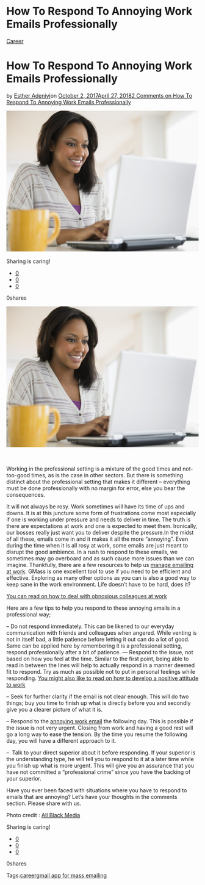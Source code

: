 # How To Respond To Annoying Work Emails Professionally

[Career](https://estheradeniyi.com/category/career/)
# How To Respond To Annoying Work Emails Professionally

by [Esther Adeniyi](https://estheradeniyi.com/author/esther-adeniyi/)on [October 2, 2017April 27, 2018](https://estheradeniyi.com/how-to-respond-to-annoying-work-emails/)[2 Comments on How To Respond To Annoying Work Emails Professionally](https://estheradeniyi.com/how-to-respond-to-annoying-work-emails/#comments)

![](images/o-AFRICAN-AMERICAN-WOMAN-ON-COMPUTER-facebook.jpg)

Sharing is caring!

- [0](https://www.facebook.com/sharer/sharer.php?u=https%3A%2F%2Festheradeniyi.com%2Fhow-to-respond-to-annoying-work-emails%2F&amp;t=How%20To%20Respond%20To%20Annoying%20Work%20Emails%20Professionally)
- [0](https://twitter.com/intent/tweet?text=How%20To%20Respond%20To%20Annoying%20Work%20Emails%20Professionally&amp;url=https%3A%2F%2Festheradeniyi.com%2Fhow-to-respond-to-annoying-work-emails%2F)
- [0](#)

0shares

[![Responding to work emails](images/o-AFRICAN-AMERICAN-WOMAN-ON-COMPUTER-facebook-1024x750.jpg)](images/o-AFRICAN-AMERICAN-WOMAN-ON-COMPUTER-facebook-1024x750.jpg)

&#xA0;

Working in the professional setting is a mixture of the good
 times and not-too-good times, as is the case in other sectors. But there is
 something distinct about the professional setting that makes it different &#x2013;
 everything must be done professionally with no margin for error, else you bear
 the consequences.

It will not always be rosy. Work sometimes will have its
 time of ups and downs. It is at this juncture some form of frustrations come
 most especially if one is working under pressure and needs to deliver in time.
 The truth is there are expectations at work and one is expected to meet them.
 Ironically, our bosses really just want you to deliver despite the pressure.In the midst of all these, emails come in and it makes it all the more &#x201C;annoying&#x201D;. Even during the time when it is all rosy at work, some emails are just meant to disrupt the good ambience. In a rush to respond to these emails, we sometimes may go overboard and as such cause more issues than we can imagine.
Thankfully, there are a few resources to help us [manage emailing at work](http://www.gmass.co/). GMass is one excellent tool to use if you need to be efficient and effective. Exploring as many other options as you can is also a good way to keep sane in the work environment. Life doesn&#x2019;t have to be hard, does it?

[You can read on how to deal with obnoxious colleagues at work](https://www.estheradeniyi.com/how-to-deal-with-obnoxious-colleagues)

Here are a few tips to help you respond to these annoying emails in a professional way;

 &#x2013; Do not respond immediately. This can be likened
 to our everyday communication with friends and colleagues when angered. While
 venting is not in itself bad, a little patience before letting it out can do a
 lot of good. Same can be applied here by remembering it is a professional
 setting, respond professionally after a bit of patience.&#xA0;&#x2014;&#xA0;Respond to the issue, not based on how you feel
 at the time. Similar to the first point, being able to read in between the
 lines will help to actually respond in a manner deemed fit to respond. Try as
 much as possible not to put in personal feelings while responding.
[You might also like to read on how to develop a positive attitude to work](https://www.estheradeniyi.com/how-to-develop-positive-attitude-to-work)

&#x2013; Seek for further clarity if the email is not
 clear enough. This will do two things; buy you time to finish up what is
 directly before you and secondly give you a clearer picture of what it is.

&#x2013; Respond to the [annoying work email](https://ynaija.com/respond-annoying-work-emails-professionally/)&#xA0;the following day. This is possible if
 the issue is not very urgent. Closing from work and having a good rest will go
 a long way to ease the tension. By the time you resume the following day, you
 will have a different approach to it.

&#x2013; &#xA0;Talk to your direct superior about it before
 responding. If your superior is the understanding type, he will tell you to
 respond to it at a later time while you finish up what is more urgent. This
 will give you an assurance that you have not committed a &#x201C;professional crime&#x201D;
 since you have the backing of your superior.

Have you ever been faced with situations where you have to respond to emails that are annoying? Let&#x2019;s have your thoughts in the comments section. Please share with us.

Photo credit : [All Black Media](https://allblackmedia.com/2015/11/why-black-media-needs-to-succeed-in-digital-to-accelerate-innovation/o-african-american-woman-on-computer-facebook/)

Sharing is caring!

- [0](https://www.facebook.com/sharer/sharer.php?u=https%3A%2F%2Festheradeniyi.com%2Fhow-to-respond-to-annoying-work-emails%2F&amp;t=How%20To%20Respond%20To%20Annoying%20Work%20Emails%20Professionally)
- [0](https://twitter.com/intent/tweet?text=How%20To%20Respond%20To%20Annoying%20Work%20Emails%20Professionally&amp;url=https%3A%2F%2Festheradeniyi.com%2Fhow-to-respond-to-annoying-work-emails%2F)
- [0](#)

0shares

Tags:[career](https://estheradeniyi.com/tag/career/)[gmail app for mass emailing](https://estheradeniyi.com/tag/gmail-app-for-mass-emailing/)